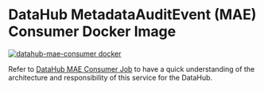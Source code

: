 # DataHub MetadataAuditEvent (MAE) Consumer Docker Image
[![datahub-mae-consumer docker](https://github.com/linkedin/datahub/workflows/datahub-mae-consumer%20docker/badge.svg)](https://github.com/linkedin/datahub/actions?query=workflow%3A%22datahub-mae-consumer+docker%22)

Refer to [DataHub MAE Consumer Job](../../metadata-jobs/mae-consumer-job) to have a quick understanding of the architecture and 
responsibility of this service for the DataHub.
